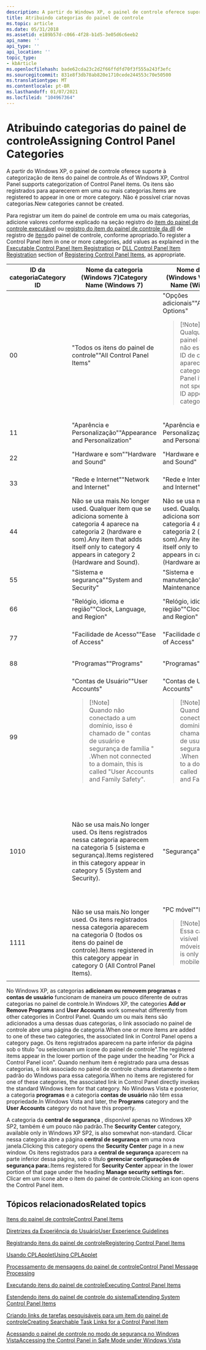 ```yaml
---
description: A partir do Windows XP, o painel de controle oferece suporte à categorização de itens do painel de controle. Os itens são registrados para aparecerem em uma ou mais categorias. Não é possível criar novas categorias.
title: Atribuindo categorias do painel de controle
ms.topic: article
ms.date: 05/31/2018
ms.assetid: e189b57d-c066-4f28-b1d5-3e05d6c6eeb2
api_name: ''
api_type: ''
api_location: ''
topic_type:
- kbArticle
ms.openlocfilehash: bade62cda23c2d2f66ffdfd70f3f555a243f3efc
ms.sourcegitcommit: 831e8f3db78ab820e1710cede244553c70e50500
ms.translationtype: MT
ms.contentlocale: pt-BR
ms.lasthandoff: 01/07/2021
ms.locfileid: "104967364"
---
```

# <a name="assigning-control-panel-categories"></a><span data-ttu-id="7971d-105">Atribuindo categorias do painel de controle</span><span class="sxs-lookup"><span data-stu-id="7971d-105">Assigning Control Panel Categories</span></span>

<span data-ttu-id="7971d-106">A partir do Windows XP, o painel de controle oferece suporte à categorização de itens do painel de controle.</span><span class="sxs-lookup"><span data-stu-id="7971d-106">As of Windows XP, Control Panel supports categorization of Control Panel items.</span></span> <span data-ttu-id="7971d-107">Os itens são registrados para aparecerem em uma ou mais categorias.</span><span class="sxs-lookup"><span data-stu-id="7971d-107">Items are registered to appear in one or more category.</span></span> <span data-ttu-id="7971d-108">Não é possível criar novas categorias.</span><span class="sxs-lookup"><span data-stu-id="7971d-108">New categories cannot be created.</span></span>

<span data-ttu-id="7971d-109">Para registrar um item do painel de controle em uma ou mais categorias, adicione valores conforme explicado na seção registro do [item do painel de controle executável](registering-control-panel-items.md) ou [registro do item do painel de controle da dll](registering-control-panel-items.md) de registro de [itens](registering-control-panel-items.md)do painel de controle, conforme apropriado.</span><span class="sxs-lookup"><span data-stu-id="7971d-109">To register a Control Panel item in one or more categories, add values as explained in the [Executable Control Panel Item Registration](registering-control-panel-items.md) or [DLL Control Panel Item Registration](registering-control-panel-items.md) section of [Registering Control Panel Items](registering-control-panel-items.md), as appropriate.</span></span>



<table>
<colgroup>
<col style="width: 25%" />
<col style="width: 25%" />
<col style="width: 25%" />
<col style="width: 25%" />
</colgroup>
<thead>
<tr class="header">
<th><span data-ttu-id="7971d-110">ID da categoria</span><span class="sxs-lookup"><span data-stu-id="7971d-110">Category ID</span></span></th>
<th><span data-ttu-id="7971d-111">Nome da categoria (Windows 7)</span><span class="sxs-lookup"><span data-stu-id="7971d-111">Category Name (Windows 7)</span></span></th>
<th><span data-ttu-id="7971d-112">Nome da categoria (Windows Vista)</span><span class="sxs-lookup"><span data-stu-id="7971d-112">Category Name (Windows Vista)</span></span></th>
<th><span data-ttu-id="7971d-113">Nome da categoria (Windows XP)</span><span class="sxs-lookup"><span data-stu-id="7971d-113">Category Name (Windows XP)</span></span></th>
</tr>
</thead>
<tbody>
<tr class="odd">
<td><span data-ttu-id="7971d-114">0</span><span class="sxs-lookup"><span data-stu-id="7971d-114">0</span></span></td>
<td><span data-ttu-id="7971d-115">&quot;Todos os itens do painel de controle&quot;</span><span class="sxs-lookup"><span data-stu-id="7971d-115">&quot;All Control Panel Items&quot;</span></span></td>
<td><span data-ttu-id="7971d-116">&quot;Opções adicionais&quot;</span><span class="sxs-lookup"><span data-stu-id="7971d-116">&quot;Additional Options&quot;</span></span>
<blockquote>
[!Note]<br />
<span data-ttu-id="7971d-117">Qualquer item do painel de controle que não especifique uma ID de categoria aparece nessa categoria.</span><span class="sxs-lookup"><span data-stu-id="7971d-117">Any Control Panel item that does not specify a category ID appears in this category.</span></span>
</blockquote>
<br/></td>
<td><span data-ttu-id="7971d-118">&quot;Outras opções do painel de controle&quot;</span><span class="sxs-lookup"><span data-stu-id="7971d-118">&quot;Other Control Panel Options&quot;</span></span>
<blockquote>
[!Note]<br />
<span data-ttu-id="7971d-119">Qualquer item do painel de controle que não especifique uma ID de categoria aparece nessa categoria.</span><span class="sxs-lookup"><span data-stu-id="7971d-119">Any Control Panel item that does not specify a category ID appears in this category.</span></span>
</blockquote>
<br/></td>
</tr>
<tr class="even">
<td><span data-ttu-id="7971d-120">1</span><span class="sxs-lookup"><span data-stu-id="7971d-120">1</span></span></td>
<td><span data-ttu-id="7971d-121">&quot;Aparência e Personalização&quot;</span><span class="sxs-lookup"><span data-stu-id="7971d-121">&quot;Appearance and Personalization&quot;</span></span></td>
<td><span data-ttu-id="7971d-122">&quot;Aparência e Personalização&quot;</span><span class="sxs-lookup"><span data-stu-id="7971d-122">&quot;Appearance and Personalization&quot;</span></span></td>
<td><span data-ttu-id="7971d-123">&quot;Aparência e temas&quot;</span><span class="sxs-lookup"><span data-stu-id="7971d-123">&quot;Appearance and Themes&quot;</span></span></td>
</tr>
<tr class="odd">
<td><span data-ttu-id="7971d-124">2</span><span class="sxs-lookup"><span data-stu-id="7971d-124">2</span></span></td>
<td><span data-ttu-id="7971d-125">&quot;Hardware e som&quot;</span><span class="sxs-lookup"><span data-stu-id="7971d-125">&quot;Hardware and Sound&quot;</span></span></td>
<td><span data-ttu-id="7971d-126">&quot;Hardware e som&quot;</span><span class="sxs-lookup"><span data-stu-id="7971d-126">&quot;Hardware and Sound&quot;</span></span></td>
<td><span data-ttu-id="7971d-127">&quot;Impressoras e outros tipos de hardware&quot;</span><span class="sxs-lookup"><span data-stu-id="7971d-127">&quot;Printers and Other Hardware&quot;</span></span></td>
</tr>
<tr class="even">
<td><span data-ttu-id="7971d-128">3</span><span class="sxs-lookup"><span data-stu-id="7971d-128">3</span></span></td>
<td><span data-ttu-id="7971d-129">&quot;Rede e Internet&quot;</span><span class="sxs-lookup"><span data-stu-id="7971d-129">&quot;Network and Internet&quot;</span></span></td>
<td><span data-ttu-id="7971d-130">&quot;Rede e Internet&quot;</span><span class="sxs-lookup"><span data-stu-id="7971d-130">&quot;Network and Internet&quot;</span></span></td>
<td><span data-ttu-id="7971d-131">&quot;Conexões de rede e Internet&quot;</span><span class="sxs-lookup"><span data-stu-id="7971d-131">&quot;Network and Internet Connections&quot;</span></span></td>
</tr>
<tr class="odd">
<td><span data-ttu-id="7971d-132">4</span><span class="sxs-lookup"><span data-stu-id="7971d-132">4</span></span></td>
<td><span data-ttu-id="7971d-133">Não se usa mais.</span><span class="sxs-lookup"><span data-stu-id="7971d-133">No longer used.</span></span> <span data-ttu-id="7971d-134">Qualquer item que se adiciona somente à categoria 4 aparece na categoria 2 (hardware e som).</span><span class="sxs-lookup"><span data-stu-id="7971d-134">Any item that adds itself only to category 4 appears in category 2 (Hardware and Sound).</span></span></td>
<td><span data-ttu-id="7971d-135">Não se usa mais.</span><span class="sxs-lookup"><span data-stu-id="7971d-135">No longer used.</span></span> <span data-ttu-id="7971d-136">Qualquer item que se adiciona somente à categoria 4 aparece na categoria 2 (hardware e som).</span><span class="sxs-lookup"><span data-stu-id="7971d-136">Any item that adds itself only to category 4 appears in category 2 (Hardware and Sound).</span></span></td>
<td><span data-ttu-id="7971d-137">&quot;Sons, fala e dispositivos de áudio&quot;</span><span class="sxs-lookup"><span data-stu-id="7971d-137">&quot;Sounds, Speech, and Audio Devices&quot;</span></span></td>
</tr>
<tr class="even">
<td><span data-ttu-id="7971d-138">5</span><span class="sxs-lookup"><span data-stu-id="7971d-138">5</span></span></td>
<td><span data-ttu-id="7971d-139">&quot;Sistema e segurança&quot;</span><span class="sxs-lookup"><span data-stu-id="7971d-139">&quot;System and Security&quot;</span></span></td>
<td><span data-ttu-id="7971d-140">&quot;Sistema e manutenção&quot;</span><span class="sxs-lookup"><span data-stu-id="7971d-140">&quot;System and Maintenance&quot;</span></span></td>
<td><span data-ttu-id="7971d-141">&quot;Desempenho e manutenção&quot;</span><span class="sxs-lookup"><span data-stu-id="7971d-141">&quot;Performance and Maintenance&quot;</span></span></td>
</tr>
<tr class="odd">
<td><span data-ttu-id="7971d-142">6</span><span class="sxs-lookup"><span data-stu-id="7971d-142">6</span></span></td>
<td><span data-ttu-id="7971d-143">&quot;Relógio, idioma e região&quot;</span><span class="sxs-lookup"><span data-stu-id="7971d-143">&quot;Clock, Language, and Region&quot;</span></span></td>
<td><span data-ttu-id="7971d-144">&quot;Relógio, idioma e região&quot;</span><span class="sxs-lookup"><span data-stu-id="7971d-144">&quot;Clock, Language, and Region&quot;</span></span></td>
<td><span data-ttu-id="7971d-145">&quot;Opções de data, hora, idioma e regionais&quot;</span><span class="sxs-lookup"><span data-stu-id="7971d-145">&quot;Date, Time, Language, and Regional Options&quot;</span></span></td>
</tr>
<tr class="even">
<td><span data-ttu-id="7971d-146">7</span><span class="sxs-lookup"><span data-stu-id="7971d-146">7</span></span></td>
<td><span data-ttu-id="7971d-147">&quot;Facilidade de Acesso&quot;</span><span class="sxs-lookup"><span data-stu-id="7971d-147">&quot;Ease of Access&quot;</span></span></td>
<td><span data-ttu-id="7971d-148">&quot;Facilidade de Acesso&quot;</span><span class="sxs-lookup"><span data-stu-id="7971d-148">&quot;Ease of Access&quot;</span></span></td>
<td><span data-ttu-id="7971d-149">&quot;Opções de acessibilidade&quot;</span><span class="sxs-lookup"><span data-stu-id="7971d-149">&quot;Accessibility Options&quot;</span></span></td>
</tr>
<tr class="odd">
<td><span data-ttu-id="7971d-150">8</span><span class="sxs-lookup"><span data-stu-id="7971d-150">8</span></span></td>
<td><span data-ttu-id="7971d-151">&quot;Programas&quot;</span><span class="sxs-lookup"><span data-stu-id="7971d-151">&quot;Programs&quot;</span></span></td>
<td><span data-ttu-id="7971d-152">&quot;Programas&quot;</span><span class="sxs-lookup"><span data-stu-id="7971d-152">&quot;Programs&quot;</span></span></td>
<td><span data-ttu-id="7971d-153">&quot;Adicionar ou remover programas&quot;</span><span class="sxs-lookup"><span data-stu-id="7971d-153">&quot;Add or Remove Programs&quot;</span></span></td>
</tr>
<tr class="even">
<td><span data-ttu-id="7971d-154">9</span><span class="sxs-lookup"><span data-stu-id="7971d-154">9</span></span></td>
<td><span data-ttu-id="7971d-155">&quot;Contas de Usuário&quot;</span><span class="sxs-lookup"><span data-stu-id="7971d-155">&quot;User Accounts&quot;</span></span>
<blockquote>
[!Note]<br />
<span data-ttu-id="7971d-156">Quando não conectado a um domínio, isso é chamado de &quot; contas de usuário e segurança de família &quot; .</span><span class="sxs-lookup"><span data-stu-id="7971d-156">When not connected to a domain, this is called &quot;User Accounts and Family Safety&quot;.</span></span>
</blockquote>
<br/></td>
<td><span data-ttu-id="7971d-157">&quot;Contas de Usuário&quot;</span><span class="sxs-lookup"><span data-stu-id="7971d-157">&quot;User Accounts&quot;</span></span>
<blockquote>
[!Note]<br />
<span data-ttu-id="7971d-158">Quando não conectado a um domínio, isso é chamado de &quot; contas de usuário e segurança de família &quot; .</span><span class="sxs-lookup"><span data-stu-id="7971d-158">When not connected to a domain, this is called &quot;User Accounts and Family Safety&quot;.</span></span>
</blockquote>
<br/></td>
<td><span data-ttu-id="7971d-159">&quot;Contas de Usuário&quot;</span><span class="sxs-lookup"><span data-stu-id="7971d-159">&quot;User Accounts&quot;</span></span></td>
</tr>
<tr class="odd">
<td><span data-ttu-id="7971d-160">10</span><span class="sxs-lookup"><span data-stu-id="7971d-160">10</span></span></td>
<td><span data-ttu-id="7971d-161">Não se usa mais.</span><span class="sxs-lookup"><span data-stu-id="7971d-161">No longer used.</span></span> <span data-ttu-id="7971d-162">Os itens registrados nessa categoria aparecem na categoria 5 (sistema e segurança).</span><span class="sxs-lookup"><span data-stu-id="7971d-162">Items registered in this category appear in category 5 (System and Security).</span></span></td>
<td><span data-ttu-id="7971d-163">&quot;Segurança&quot;</span><span class="sxs-lookup"><span data-stu-id="7971d-163">&quot;Security&quot;</span></span></td>
<td><span data-ttu-id="7971d-164">&quot;Central de Segurança&quot;</span><span class="sxs-lookup"><span data-stu-id="7971d-164">&quot;Security Center&quot;</span></span>
<blockquote>
[!Note]<br />
<span data-ttu-id="7971d-165">Disponível apenas no Windows XP Service Pack 2 (SP2) ou posterior.</span><span class="sxs-lookup"><span data-stu-id="7971d-165">Available only in Windows XP Service Pack 2 (SP2) or later.</span></span>
</blockquote>
<br/></td>
</tr>
<tr class="even">
<td><span data-ttu-id="7971d-166">11</span><span class="sxs-lookup"><span data-stu-id="7971d-166">11</span></span></td>
<td><span data-ttu-id="7971d-167">Não se usa mais.</span><span class="sxs-lookup"><span data-stu-id="7971d-167">No longer used.</span></span> <span data-ttu-id="7971d-168">Os itens registrados nessa categoria aparecem na categoria 0 (todos os itens do painel de controle).</span><span class="sxs-lookup"><span data-stu-id="7971d-168">Items registered in this category appear in category 0 (All Control Panel Items).</span></span></td>
<td><span data-ttu-id="7971d-169">&quot;PC móvel&quot;</span><span class="sxs-lookup"><span data-stu-id="7971d-169">&quot;Mobile PC&quot;</span></span>
<blockquote>
[!Note]<br />
<span data-ttu-id="7971d-170">Essa categoria só é visível em PCs móveis.</span><span class="sxs-lookup"><span data-stu-id="7971d-170">This category is only visible on mobile PCs.</span></span>
</blockquote>
<br/></td>
<td><span data-ttu-id="7971d-171">Não usado.</span><span class="sxs-lookup"><span data-stu-id="7971d-171">Not used.</span></span></td>
</tr>
</tbody>
</table>



 

<span data-ttu-id="7971d-172">No Windows XP, as categorias **adicionam ou removem programas** e **contas de usuário** funcionam de maneira um pouco diferente de outras categorias no painel de controle.</span><span class="sxs-lookup"><span data-stu-id="7971d-172">In Windows XP, the categories **Add or Remove Programs** and **User Accounts** work somewhat differently from other categories in Control Panel.</span></span> <span data-ttu-id="7971d-173">Quando um ou mais itens são adicionados a uma dessas duas categorias, o link associado no painel de controle abre uma página de categoria.</span><span class="sxs-lookup"><span data-stu-id="7971d-173">When one or more items are added to one of these two categories, the associated link in Control Panel opens a category page.</span></span> <span data-ttu-id="7971d-174">Os itens registrados aparecem na parte inferior da página sob o título "ou selecionam um ícone do painel de controle".</span><span class="sxs-lookup"><span data-stu-id="7971d-174">The registered items appear in the lower portion of the page under the heading "or Pick a Control Panel icon".</span></span> <span data-ttu-id="7971d-175">Quando nenhum item é registrado para uma dessas categorias, o link associado no painel de controle chama diretamente o item padrão do Windows para essa categoria.</span><span class="sxs-lookup"><span data-stu-id="7971d-175">When no items are registered for one of these categories, the associated link in Control Panel directly invokes the standard Windows item for that category.</span></span> <span data-ttu-id="7971d-176">No Windows Vista e posterior, a categoria **programas** e a categoria **contas de usuário** não têm essa propriedade.</span><span class="sxs-lookup"><span data-stu-id="7971d-176">In Windows Vista and later, the **Programs** category and the **User Accounts** category do not have this property.</span></span>

<span data-ttu-id="7971d-177">A categoria da **central de segurança** , disponível apenas no Windows XP SP2, também é um pouco não padrão.</span><span class="sxs-lookup"><span data-stu-id="7971d-177">The **Security Center** category, available only in Windows XP SP2, is also somewhat non-standard.</span></span> <span data-ttu-id="7971d-178">Clicar nessa categoria abre a página **central de segurança** em uma nova janela.</span><span class="sxs-lookup"><span data-stu-id="7971d-178">Clicking this category opens the **Security Center** page in a new window.</span></span> <span data-ttu-id="7971d-179">Os itens registrados para a **central de segurança** aparecem na parte inferior dessa página, sob o título **gerenciar configurações de segurança para:**.</span><span class="sxs-lookup"><span data-stu-id="7971d-179">Items registered for **Security Center** appear in the lower portion of that page under the heading **Manage security settings for:**.</span></span> <span data-ttu-id="7971d-180">Clicar em um ícone abre o item do painel de controle.</span><span class="sxs-lookup"><span data-stu-id="7971d-180">Clicking an icon opens the Control Panel item.</span></span>

## <a name="related-topics"></a><span data-ttu-id="7971d-181">Tópicos relacionados</span><span class="sxs-lookup"><span data-stu-id="7971d-181">Related topics</span></span>

<dl> <dt>

[<span data-ttu-id="7971d-182">Itens do painel de controle</span><span class="sxs-lookup"><span data-stu-id="7971d-182">Control Panel Items</span></span>](control-panel-applications.md)
</dt> <dt>

[<span data-ttu-id="7971d-183">Diretrizes da Experiência do Usuário</span><span class="sxs-lookup"><span data-stu-id="7971d-183">User Experience Guidelines</span></span>](user-experience-guidelines.md)
</dt> <dt>

[<span data-ttu-id="7971d-184">Registrando itens do painel de controle</span><span class="sxs-lookup"><span data-stu-id="7971d-184">Registering Control Panel Items</span></span>](registering-control-panel-items.md)
</dt> <dt>

[<span data-ttu-id="7971d-185">Usando CPLApplet</span><span class="sxs-lookup"><span data-stu-id="7971d-185">Using CPLApplet</span></span>](using-cplapplet.md)
</dt> <dt>

[<span data-ttu-id="7971d-186">Processamento de mensagens do painel de controle</span><span class="sxs-lookup"><span data-stu-id="7971d-186">Control Panel Message Processing</span></span>](message-processing.md)
</dt> <dt>

[<span data-ttu-id="7971d-187">Executando itens do painel de controle</span><span class="sxs-lookup"><span data-stu-id="7971d-187">Executing Control Panel Items</span></span>](executing-control-panel-items.md)
</dt> <dt>

[<span data-ttu-id="7971d-188">Estendendo itens do painel de controle do sistema</span><span class="sxs-lookup"><span data-stu-id="7971d-188">Extending System Control Panel Items</span></span>](extending-system-control-panel-items.md)
</dt> <dt>

[<span data-ttu-id="7971d-189">Criando links de tarefas pesquisáveis para um item do painel de controle</span><span class="sxs-lookup"><span data-stu-id="7971d-189">Creating Searchable Task Links for a Control Panel Item</span></span>](creating-searchable-task-links.md)
</dt> <dt>

[<span data-ttu-id="7971d-190">Acessando o painel de controle no modo de segurança no Windows Vista</span><span class="sxs-lookup"><span data-stu-id="7971d-190">Accessing the Control Panel in Safe Mode under Windows Vista</span></span>](accessing-the-cp-in-safe-mode-under-vista.md)
</dt> </dl>

 

 




